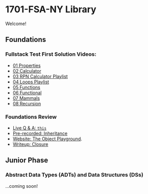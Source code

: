 # 1701-FSA-NY Library

Welcome!

## Foundations

### Fullstack Test First Solution Videos:

- [01 Properties](https://www.youtube.com/watch?v=YDoRg2topuA)
- [02 Calculator](https://www.youtube.com/watch?v=komtSeCkzCA)
- [03 RPN Calculator Playlist](https://www.youtube.com/playlist?list=PLx0iOsdUOUmnfk2sgE6qjfmAk6vbQVcNG)
- [04 Loops Playlist](https://www.youtube.com/watch?v=66bl0bvyH2M&list=PLx0iOsdUOUmmHlW6T7IPy8uyiSgZp9R-E)
- [05 Functions](https://www.youtube.com/watch?v=oAHIBcmFUsg)
- [06 Functional](https://www.youtube.com/watch?v=fbf7aLX9dx4)
- [07 Mammals](https://www.youtube.com/playlist?list=PLx0iOsdUOUmkJGuH7-4KJ6dToxFJzgVFh)
- [08 Recursion](https://www.youtube.com/playlist?list=PLx0iOsdUOUmmrCVtFYTSvFgytB34qWT8a)

### Foundations Review

* [Live Q & A: `this`](https://youtu.be/5meC1G5C4Fk)
* [Pre-recorded: Inheritance](https://www.youtube.com/watch?v=uMDqU_CiuN0)
* [Website: The Object Playground](http://www.objectplayground.com/).
* [Writeup: Closure](https://gist.github.com/glebec/6934d2217470a9ef2339f5c28a4b1aff)

## Junior Phase

### Abstract Data Types (ADTs) and Data Structures (DSs)

…coming soon!
